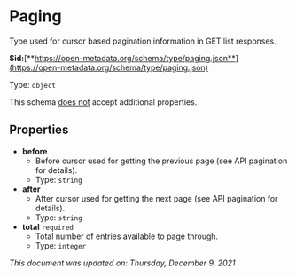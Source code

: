 # Paging

Type used for cursor based pagination information in GET list responses.

**$id:**[**https://open-metadata.org/schema/type/paging.json**](https://open-metadata.org/schema/type/paging.json)

Type: `object`

This schema <u>does not</u> accept additional properties.

## Properties
- **before**
  - Before cursor used for getting the previous page (see API pagination for details).
  - Type: `string`
- **after**
  - After cursor used for getting the next page (see API pagination for details).
  - Type: `string`
- **total** `required`
  - Total number of entries available to page through.
  - Type: `integer`

_This document was updated on: Thursday, December 9, 2021_